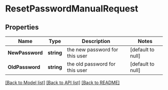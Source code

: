 # ResetPasswordManualRequest

## Properties
Name | Type | Description | Notes
------------ | ------------- | ------------- | -------------
**NewPassword** | **string** | the new password for this user | [default to null]
**OldPassword** | **string** | the old password for this user | [default to null]

[[Back to Model list]](../README.md#documentation-for-models) [[Back to API list]](../README.md#documentation-for-api-endpoints) [[Back to README]](../README.md)

